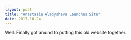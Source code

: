 ```yaml
---
layout: post
title: "Anastasia Aladysheva Launches Site"
date: 2017-10-24
---
```


Well. Finally got around to putting this old website together.
